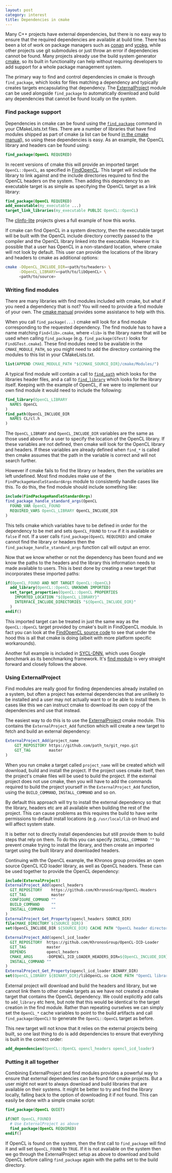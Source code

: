 ```yaml
---
layout: post
category: interest
title: Dependencies in cmake
---
```


Many C++ projects have external dependencies, but there is no easy way to ensure
that the required dependencies are available at build time. There has been a lot
of work on package managers such as [conan] and [vcpkg], while other projects
use git submodules or just throw an error if dependencies cannot be found.  Many
projects already use the build system generator [cmake], so its built in
functionality can help without requiring developers to add support for a whole
package management system.

The primary way to find and control dependencies in cmake is through
`find_package`, which looks for files matching a dependency and typically
creates targets encapsulating that dependency.  The [ExternalProject] module can
be used alongside `find_package` to automatically download and build any
dependencies that cannot be found locally on the system.

<!--end-excerpt-->

### Find package support

Dependencies in cmake can be found using the [`find_package`][find_package]
command in your CMakeLists.txt files. There are a number of libraries that have
find modules shipped as part of cmake (a list can be found [in the cmake
manual][inbuilt-find]), so using these dependencies is easy. As an example, the
OpenCL library and headers can be found using:

```cmake
find_package(OpenCL REQUIRED)
```

In recent versions of cmake this will provide an imported target
`OpenCL::OpenCL`, as specified in [FindOpenCL]. This target will include the
library to link against and the include directories required to find the OpenCL
headers on the system. Then adding this dependency to an executable target is as
simple as specifying the OpenCL target as a link library:

```cmake
find_package(OpenCL REQUIRED)
add_executable(my_executable ...)
target_link_libraries(my_executable PUBLIC OpenCL::OpenCL)
```

The [clinfo-lite] projects gives a full example of how this works.

If cmake can find OpenCL in a system directory, then the executable target will
be built with the OpenCL include directory correctly passed to the compiler and
the OpenCL library linked into the executable. However it is possible that a
user has OpenCL in a non-standard location, where cmake will not look by
default. This user can provide the locations of the library and headers to cmake
as additional options:

```bash
cmake -DOpenCL_INCLUDE_DIR=<path/to/headers> \
      -DOpenCL_LIBRARY=<path/to/libOpenCL> \
      <path/to/source>
```

### Writing find modules

There are many libraries with find modules included with cmake, but what if you
need a dependency that is not? You will need to provide a find module of your
own. The [cmake manual][cmake-find-modules] provides some assistance to help
with this.

When you call `find_package(...)` cmake will look for a find module
corresponding to the requested dependency. The find module has to have a name
matching `Find<lib>.cmake`, where `<lib>` is the library name that will be used
when calling `find_package` (e.g. `find_package(GTest)` looks for
`FindGTest.cmake`). These find modules need to be available in the
`CMAKE_MODULE_PATH`, so you might need to add the directory containing the
modules to this list in your CMakeLists.txt.

```cmake
list(APPEND CMAKE_MODULE_PATH "${CMAKE_SOURCE_DIR}/cmake/Modules/")
```

A typical find module will contain a call to [`find_path`][find_path] which
looks for the libraries header files, and a call to
[`find_library`][find_library] which looks for the library itself.  Keeping with
the example of OpenCL, if we were to implement our own find module it would need
to include the following:

```cmake
find_library(OpenCL_LIBRARY
  NAMES OpenCL
)
find_path(OpenCL_INCLUDE_DIR
  NAMES CL/cl.h
)
```

The `OpenCL_LIBRARY` and `OpenCL_INCLUDE_DIR` variables are the same as those
used above for a user to specify the location of the OpenCL library.  If these
variables are not defined, then cmake will look for the OpenCL library and
headers. If these variables are already defined when `find_*` is called then
cmake assumes that the path in the variable is correct and will not search
further.

However if cmake fails to find the library or headers, then the variables are
left undefined. Most find modules make use of the
`FindPackageHandleStandardArgs` module to consistently handle cases like this.
To do this, the find module should include something like:

```cmake
include(FindPackageHandleStandardArgs)
find_package_handle_standard_args(OpenCL
  FOUND_VAR OpenCL_FOUND
  REQUIRED_VARS OpenCL_LIBRARY OpenCL_INCLUDE_DIR
)
```

This tells cmake which variables have to be defined in order for the dependency
to be met and sets `OpenCL_FOUND` to `true` if it is available or `false` if
not. If a user calls `find_package(OpenCL REQUIRED)` and cmake cannot find the
library or headers then the `find_package_handle_standard_args` function call
will output an error.

Now that we know whether or not the dependency has been found and we know the
paths to the headers and the library this information needs to made available to
users. This is best done by creating a new target that incorporates these
imported paths:

```cmake
if(OpenCL_FOUND AND NOT TARGET OpenCL::OpenCL)
  add_library(OpenCL::OpenCL UNKNOWN IMPORTED)
  set_target_properties(OpenCL::OpenCL PROPERTIES
    IMPORTED_LOCATION "${OpenCL_LIBRARY}"
    INTERFACE_INCLUDE_DIRECTORIES "${OpenCL_INCLUDE_DIR}"
  )
endif()
```

This imported target can be treated in just the same way as the `OpenCL::OpenCL`
target provided by cmake's built in FindOpenCL module. In fact you can look at
the [FindOpenCL source code] to see that under the hood this is all that cmake
is doing (albeit with more platform specific workarounds).

Another full example is included in [SYCL-DNN], which uses Google benchmark as
its benchmarking framework. It's [find module][findbenchmark] is very straight
forward and closely follows the above.


### Using ExternalProject

Find modules are really good for finding dependencies already installed on a
system, but often a project has external dependencies that are unlikely to be
installed and a user may not actually want to or be able to install them. In
cases like this we can instruct cmake to download its own copy of the
dependencies and use that instead.

The easiest way to do this is to use the [ExternalProject] cmake module. This
contains the `ExternalProject_Add` function which will create a new target to
fetch and build an external dependency:

```cmake
ExternalProject_Add(project_name
    GIT_REPOSITORY https://github.com/path_to/git_repo.git
    GIT_TAG        master
)
```

When you run cmake a target called `project_name` will be created which
will download, build and install the project. If the project uses cmake itself,
then the project's cmake files will be used to build the project.
If the external project does not use cmake, then you will have to add the
commands required to build the project yourself in the `ExternalProject_Add`
function, using the `BUILD_COMMAND`, `INSTALL_COMMAND` and so on.

By default this approach will try to install the external dependency so that
the library, headers etc are all available when building the rest of the
project. This can cause problems as this requires the build to have write
permissions to default install locations (e.g. `/usr/local/lib` on linux) and
will affect system state.

It is better not to directly install dependencies but still provide them to
build steps that rely on them. To do this you can specify `INSTALL_COMMAND ""`
to prevent cmake trying to install the library, and then create an imported
target using the built library and downloaded headers.

Continuing with the OpenCL example, the Khronos group provides an open source
OpenCL ICD loader library, as well as OpenCL headers. These can be used together
to provide the OpenCL dependency:

```cmake
include(ExternalProject)
ExternalProject_Add(opencl_headers
  GIT_REPOSITORY    https://github.com/KhronosGroup/OpenCL-Headers
  GIT_TAG           master
  CONFIGURE_COMMAND ""
  BUILD_COMMAND     ""
  INSTALL_COMMAND   ""
)
ExternalProject_Get_Property(opencl_headers SOURCE_DIR)
file(MAKE_DIRECTORY ${SOURCE_DIR})
set(OpenCL_INCLUDE_DIR ${SOURCE_DIR} CACHE PATH "OpenCL header directory")

ExternalProject_Add(opencl_icd_loader
  GIT_REPOSITORY  https://github.com/KhronosGroup/OpenCL-ICD-Loader
  GIT_TAG         master
  DEPENDS         opencl_headers
  CMAKE_ARGS      -DOPENCL_ICD_LOADER_HEADERS_DIR=${OpenCL_INCLUDE_DIR}
  INSTALL_COMMAND ""
)
ExternalProject_Get_Property(opencl_icd_loader BINARY_DIR)
set(OpenCL_LIBRARY ${BINARY_DIR}/libOpenCL.so CACHE PATH "OpenCL library location")
```

External project will download and build the headers and library, but we cannot
link them to other cmake targets as we have not created a cmake target that
contains the OpenCL dependency. We could explicitly add calls to `add_library`
etc here, but note that this would be identical to the target creation in the
find module. Rather than repeating ourselves we can simply set the `OpenCL_*`
cache variables to point to the build artifacts and call `find_package(OpenCL)`
to generate the `OpenCL::OpenCL` target as before.

This new target will not know that it relies on the external projects being
built, so one last thing to do is add dependencies to ensure that everything is
built in the correct order:

```cmake
add_dependencies(OpenCL::OpenCL opencl_headers opencl_icd_loader)
```

### Putting it all together

Combining ExternalProject and find modules provides a powerful way to ensure
that external dependencies can be found for cmake projects. But a user might not
want to always download and build libraries that are available on their systems.
It might be better to try and find the library locally, falling back to the
option of downloading it if not found. This can easily be done with a simple
cmake script:

```cmake
find_package(OpenCL QUIET)

if(NOT OpenCL_FOUND)
  # Use ExternalProject as above
  find_package(OpenCL REQUIRED)
endif()
```

If OpenCL is found on the system, then the first call to `find_package` will
find it and will set `OpenCL_FOUND` to `TRUE`. If it is not available on the
system then we go through the ExternalProject setup as above to download and
build OpenCL before calling `find_package` again with the paths set to the build
directory.


[conan]: https://conan.io/
[vcpkg]: https://github.com/microsoft/vcpkg
[cmake]: https://cmake.org
[ExternalProject]: https://cmake.org/cmake/help/latest/module/ExternalProject.html
[find_package]: https://cmake.org/cmake/help/latest/command/find_package.html
[inbuilt-find]: https://cmake.org/cmake/help/latest/manual/cmake-modules.7.htm#find-modules
[FindOpenCL]: https://cmake.org/cmake/help/latest/module/FindOpenCL.html
[clinfo-lite]: https://github.com/jwlawson/clinfo-lite
[cmake-find-modules]: https://cmake.org/cmake/help/latest/manual/cmake-developer.7.html#find-modules
[find_path]: https://cmake.org/cmake/help/latest/command/find_path.html
[find_library]: https://cmake.org/cmake/help/latest/command/find_library.html
[FindOpenCL source code]: https://github.com/Kitware/CMake/blob/master/Modules/FindOpenCL.cmake
[SYCL-DNN]: https://github.com/codeplaysoftware/SYCL-DNN
[findbenchmark]: https://github.com/codeplaysoftware/SYCL-DNN/blob/master/cmake/Modules/Findbenchmark.cmake

[googletest]: https://github.com/google/googletest
[gtest-docs]: https://github.com/google/googletest/blob/master/googletest/README.md#incorporating-into-an-existing-cmake-project
